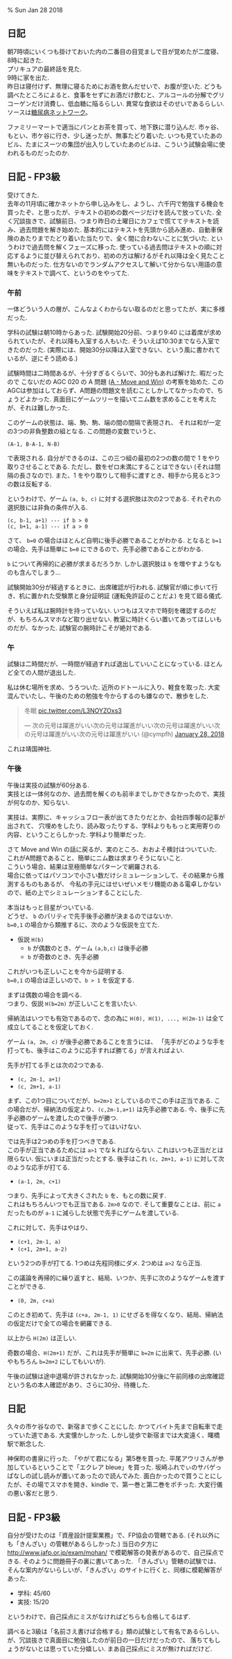 % Sun Jan 28 2018

## 日記

朝7時頃にいくつも掛けておいた内の二番目の目覚ましで目が覚めたが二度寝、 8時に起きた.  
プリキュアの最終話を見た.  
9時に家を出た.  
昨日は寝付けず、無理に寝るためにお酒を飲んだせいで、お腹が空いた.
どうも調べたところによると、食事をセずにお酒だけ飲むと、アルコールの分解でグリコーゲンだけ消費し、低血糖に陥るらしい.
異常な食欲はそのせいであるらしい.
ソースは[糖尿病ネットワーク](http://www.dm-net.co.jp/calendar/2014/022882.php)。

ファミリーマートで適当にパンとお茶を買って、地下鉄に潜り込んだ.
市ヶ谷、もとい、市ケ谷に行き、少し迷ったが、無事たどり着いた.
いつも見ていたあのビル、たまにスーツの集団が出入りしていたあのビルは、こういう試験会場に使われるものだったのか.

## 日記 - FP3級

受けてきた.  
去年の11月頃に確かネットから申し込みをし、ようし、六千円で勉強する機会を買ったぞ、と思ったが、テキストの初めの数ページだけを読んで放っていた.
全く冗談抜きで、試験前日、つまり昨日の土曜日にカフェで慌ててテキストを読み、過去問題を解き始めた.
基本的にはテキストを先頭から読み進め、自動車保険のあたりまでたどり着いた当たりで、全く間に合わないことに気づいた.
というわけで過去問を解くフェーズに移った.
使っている過去問はテキストの順に対応するように並び替えられており、初めの方は解けるがそれ以降は全く見たこと無いものだった.
仕方ないのでランダムアクセスして解いて分からない用語の意味をテキストで調べて、というのをやってた.

### 午前

一体どういう人の層が、こんなよくわからない取るのだと思ってたが、実に多様だった.

学科の試験は朝10時からあった.
試験開始20分前、つまり9:40 には着席が求められていたが、それ以降も入室する人もいた.
そういえば10:30までなら入室できたのだった.
(実際には、開始30分以降は入室できない、という風に書かれているが、逆にそう読める.)

試験時間は二時間あるが、十分すぎるくらいで、30分もあれば解けた.
暇だったので
こないだの AGC 020 の A 問題
([A - Move and Win](https://agc020.contest.atcoder.jp/tasks/agc020_a))
の考察を始めた.
このAGCは参加はしておらず、A問題の問題文を読むことしかしてなかったので、ちょうどよかった.
真面目にゲームツリーを描いてニム数を求めることを考えたが、それは難しかった.

このゲームの状態は、端、駒、駒、端の間の間隔で表現され、
それは和が一定の3つの非負整数の組となる.
この問題の変数でいうと、

```
(A-1, B-A-1, N-B)
```

で表現される.
自分ができるのは、この三つ組の最初の2つの数の間で 1 をやり取りさせることである.
ただし、数をゼロ未満にすることはできない (それは間隔の長さなので).
また、1 をやり取りして相手に渡すとき、相手から見ると3つの数は反転する.

というわけで、ゲーム `(a, b, c)` に対する選択肢は次の2つである.
それぞれの選択肢には非負の条件が入る.

```
(c, b-1, a+1) --- if b > 0
(c, b+1, a-1) --- if a > 0
```

さて、 `b=0` の場合はほとんど自明に後手必勝であることがわかる.
となると `b=1` の場合、先手は簡単に `b=0` にできるので、先手必勝であることがわかる.

`b` について再帰的に必勝が求まるだろうか.
しかし選択肢は `b` を増やすようなものも含んでしまう...

試験開始30分が経過するときに、出席確認が行われる.
試験官が順に歩いて行き、机に置かれた受験票と身分証明証 (運転免許証のことだよ) を見て廻る儀式.

そういえば私は腕時計を持っていない.
いつもはスマホで時刻を確認するのだが、もちろんスマホなど取り出せない.
教室に時計くらい置いてあってほしいものだが、なかった.
試験官の腕時計こそが絶対である.

### 午

試験は二時間だが、一時間が経過すれば退出していいことになっている.
ほとんど全ての人間が退出した.

私は休む場所を求め、うろついた.
近所のドトールに入り、軽食を取った.
大変混んでいたし、午後のための勉強を今からするのも嫌なので、散歩をした.

<blockquote class="twitter-tweet" data-lang="en"><p lang="ja" dir="ltr">冬眠 <a href="https://t.co/L3NOYZOxs3">pic.twitter.com/L3NOYZOxs3</a></p>&mdash; 次の元号は躍進がいい次の元号は躍進がいい次の元号は躍進がいい次の元号は躍進がいい次の元号は躍進がいい (@cympfh) <a href="https://twitter.com/cympfh/status/957455606830399488?ref_src=twsrc%5Etfw">January 28, 2018</a></blockquote>
<script async src="https://platform.twitter.com/widgets.js" charset="utf-8"></script>

これは靖国神社.

### 午後

午後は実技の試験が60分ある.  
実技とは一体何なのか、過去問を解くのも前半までしかできなかったので、実技が何なのか、知らない.

実技は、実際に、キャッシュフロー表が出てきたりだとか、会社四季報の記事が出されて、
穴埋めをしたり、読み取ったりする、学科よりももっと実用寄りの内容、ということらしかった.
学科より簡単だった.

さて Move and Win の話に戻るが、実のところ、おおよそ検討はついていた.  
これがA問題であること、簡単にニム数は求まりそうにないこと.  
こういう場合、結果は至極簡単なパターンで網羅される.  
場合に依ってはパソコンで小さい数だけシミュレーションして、その結果から推測するものもあるが、
今私の手元にはせいぜいメモリ機能のある電卓しかないので、紙の上でシミュレーションすることにした.

本当はもっと目星がついている.  
どうせ、 `b` のパリティで先手後手必勝が決まるのではないか.  
`b=0,1` の場合から類推するに、次のような仮説を立てた.

- 仮説 `H(b)`
    - `b` が偶数のとき、ゲーム `(a,b,c)` は後手必勝
    - `b` が奇数のとき、先手必勝

これがいつも正しいことを今から証明する.  
`b=0,1` の場合は正しいので、`b > 1` を仮定する.

まずは偶数の場合を調べる.  
つまり、仮説 `H(b=2m)` が正しいことを言いたい.

帰納法はいつでも有効であるので、念の為に
`H(0), H(1), ..., H(2m-1)`
は全て成立してることを仮定しておく.

ゲーム `(a, 2m, c)` が後手必勝であることを言うには、
「先手がどのような手を打っても、後手はこのように応手すれば勝てる」が言えればよい.

先手が打てる手とは次の2つである.

- `(c, 2m-1, a+1)`
- `(c, 2m+1, a-1)`

まず、この1つ目についてだが、`b=2m>1` としているのでこの手は正当である.
この場合だが、帰納法の仮定より、`(c,2m-1,a+1)` は先手必勝である.
今、後手に先手必勝のゲームを渡したので後手が勝つ.  
従って、先手はこのような手を打ってはいけない.

では先手は2つめの手を打つべきである.  
この手が正当であるためには `a>1` でなｋればならない.
これはいつも正当だとは限らない.
仮にいまは正当だったとする.
後手はこれ `(c, 2m+1, a-1)` に対して次のような応手が打てる.

- `(a-1, 2m, c+1)`

つまり、先手によって大きくされた `b` を、もとの数に戻す.  
これはもちろんいつでも正当である. `2m>0` なので.
そして重要なことは、前に `a` だったものが `a-1` に減らした状態で先手にゲームを渡している.

これに対して、先手はやはり、

- `(c+1, 2m-1, a)`
- `(c+1, 2m+1, a-2)`

という2つの手が打てる.
1つめは先程同様にダメ.
2つめは `a>2` なら正当.

この議論を再帰的に繰り返すと、結局、いつか、先手に次のようなゲームを渡すことができる.

- `(0, 2m, c+a)`

このとき初めて、先手は `(c+a, 2m-1, 1)` にせざるを得なくなり、結局、帰納法の仮定だけで全ての場合を網羅できる.

以上から `H(2m)` は正しい.

奇数の場合、`H(2m+1)` だが、これは先手が簡単に `b=2m` に出来て、先手必勝.
(いやもちろん `b=2m+2` にしてもいいが).

午後の試験は途中退場が許されなかった.
試験開始30分後に午前同様の出席確認という名の本人確認があり、さらに30分、待機した.

## 日記

久々の市ケ谷なので、新宿まで歩くことにした.
かつてバイト先まで自転車で走っていた道である.
大変懐かしかった.
しかし徒歩で新宿までは大変遠く、曙橋駅で断念した.

神保町の書泉に行った.
「やがて君になる」第5巻を買った.
平尾アウリさんが参加しているということで「エクレア bleue」を買った.
坂崎ふれでぃのサバゲっぱなしの試し読みが置いてあったので読んでみた.
面白かったので買うことにしたが、その場でスマホを開き、kindle で、第一巻と第二巻をポチった.
大変行儀の悪い客だと思う.

## 日記 - FP3級

自分が受けたのは「資産設計提案業務」で、FP協会の管轄である.
(それ以外にも「きんざい」の管轄があるらしかった.)
当日の夕方に
http://www.jafp.or.jp/exam/mohan/
で模範解答の発表があるので、自己採点できる.
そのように問題冊子の裏に書いてあった.
「きんざい」管轄の試験では、そんな案内がないらしいが、「きんざい」のサイトに行くと、同様に模範解答があった.

- 学科: 45/60
- 実技: 15/20

というわけで、自己採点にミスがなければどちらも合格してるはず.

調べると3級は「名前さえ書けば合格する」類の試験として有名であるらしい、が、冗談抜きで真面目に勉強したのが前日の一日だけだったので、
落ちてもしょうがないとは思っていた分嬉しい.
まあ自己採点にミスが無ければだけど.
